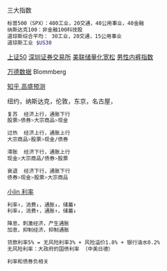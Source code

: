 

三大指数

```sh
标普500（SPX）：400工业，20交通，40公用事业，40金融
纳斯达克100：非金融100科技股
道琼斯综合平均： 30工业，20交通，15公用事业
道琼斯工业 $US30
```



[上证50](https://zhuanlan.zhihu.com/p/162941468)	[深圳证券交易所](http://www.szse.cn/market/exponent/sample/index.html)	[美联储量化宽松](https://fred.stlouisfed.org/series/WALCL)	[男性内裤指数](https://www.unacast.com/post/recession-2022-foot-traffic)	

[万德数据](https://www.wind.com.cn/portal/zh/WDS/sapi.html)	Blommberg





[知乎 高盛预测](https://zhuanlan.zhihu.com/p/599275209)	

纽约，纳斯达克，伦敦，东京，名古屋，













```sh
复苏	经济上行，通胀下行
股票>债券>大宗商品>现金

过热	经济上行，通胀上行
大宗商品>股票>现金/债券

滞胀	经济下行，通胀上行
现金>大宗商品/债券>股票

衰退	经济下行，通胀下行
债券>现金>股票>大宗商品
```



[小lin 利率](https://www.bilibili.com/video/BV1S3411g7Gh)

```sh
利率↑，消费↓，通胀↓，储蓄↑
利率↓，消费↑，通胀↑，储蓄↓

降息，刺激经济，产生通胀
加息，抑制经济，抑制通胀

贷款利率5% = 无风险利率3% + 风险溢价1.8% + 银行油水0.2%
无风险利率：大政府的国债利率 （中美日德）

利率和债券负相关
```






